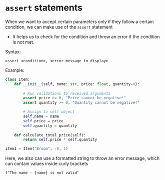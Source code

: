 # `assert` statements

When we want to accept certain parameters only if they follow a certain condition, we can make use of the `assert` statement

* It helps us to check for the condition and throw an error if the condition is not met.

Syntax:
```
assert <condition>, <error message to display> 
```
Example:
```python
class Item:
    def __init__(self, name: str, price: float, quantity=0):
       
        # Run validations to received arguments
        assert price >= 0, "Price cannot be negative!"
        assert quantity >= 0, "Quantity cannot be negative!"

        # Assign to self object    
        self.name = name
        self.price = price
        self.quantity = quantity
    
    def calculate_total_price(self):
        return self.price * self.quantity

item1 = Item("Broom", -8, 1)
```
Here, we also can use a formatted string to throw an error message, which can contain values inside curly brackets
```
f"The name - {name} is not valid"
```

